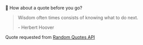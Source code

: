📣 How about a quote before you go?

> Wisdom often times consists of knowing what to do next.
>
> <p>- Herbert Hoover</p>

Quote requested from [Random Quotes API](https://github.com/lukePeavey/quotable)
